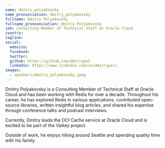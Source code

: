 ```yaml
---
name: dmitry_polyakovsky
name_pronunciation: dmitry_polyakovsky
fullname: Dmitry Polyakovsky
fullname_pronounciation: Dmitry Polyakovsky
job: Consulting Member of Technical Staff at Oracle Cloud
country: 
tagline: 
social:
  website: 
  facebook:
  twitter: 
  github: https://github.com/dmitrypol
  linkedin: https://www.linkedin.com/in/dmitrypol/
images:
  - speakers/dmitry_polyakovsky.jpeg
---
```


Dmitry Polyakovsky is a Consulting Member of Technical Staff at Oracle Cloud and has been working with Redis for over a decade. Throughout his career, he has explored Redis in various applications, contributed open-source libraries, written insightful blog articles, and shared his expertise through conference talks and podcast interviews.

Currently, Dmitry leads the OCI Cache service at Oracle Cloud and is excited to be part of the Valkey project.

Outside of work, he enjoys hiking around Seattle and spending quality time with his family.